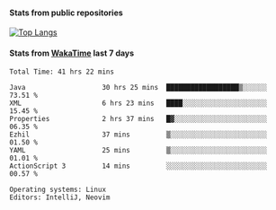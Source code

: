 #### Stats from public repositories

[![Top Langs](https://github-readme-stats.vercel.app/api/top-langs/?username=hyoghurt&layout=compact&exclude_repo=multiserver,docker_compose&langs_count=6)](https://github.com/anuraghazra/github-readme-stats)

#### Stats from [WakaTime](https://wakatime.com/@hyoghurt) last 7 days
<!--START_SECTION:waka-->

```text
Total Time: 41 hrs 22 mins

Java                   30 hrs 25 mins  ██████████████████▒░░░░░░   73.51 %
XML                    6 hrs 23 mins   ████░░░░░░░░░░░░░░░░░░░░░   15.45 %
Properties             2 hrs 37 mins   █▓░░░░░░░░░░░░░░░░░░░░░░░   06.35 %
Ezhil                  37 mins         ▒░░░░░░░░░░░░░░░░░░░░░░░░   01.50 %
YAML                   25 mins         ▒░░░░░░░░░░░░░░░░░░░░░░░░   01.01 %
ActionScript 3         14 mins         ░░░░░░░░░░░░░░░░░░░░░░░░░   00.57 %

Operating systems: Linux
Editors: IntelliJ, Neovim
```

<!--END_SECTION:waka-->
